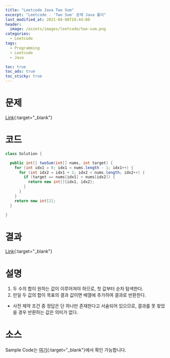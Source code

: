 ```yaml
---
title: "Leetcode Java Two Sum"
excerpt: "Leetcode - 'Two Sum' 문제 Java 풀이"
last_modified_at: 2021-04-08T10:44:00
header:
  image: /assets/images/leetcode/two-sum.png
categories:
  - Leetcode
tags:
  - Programming
  - Leetcode
  - Java

toc: true
toc_ads: true
toc_sticky: true
---
```

# 문제
[Link](https://leetcode.com/problems/two-sum){:target="_blank"}

# 코드
```java
class Solution {

  public int[] twoSum(int[] nums, int target) {
    for (int idx1 = 0; idx1 < nums.length - 1; idx1++) {
      for (int idx2 = idx1 + 1; idx2 < nums.length; idx2++) {
        if (target == nums[idx1] + nums[idx2]) {
          return new int[]{idx1, idx2};
        }
      }
    }
    return new int[2];
  }

}
```

# 결과
[Link](https://leetcode.com/submissions/detail/478105252/){:target="_blank"}

# 설명
1. 두 수의 합이 원하는 값이 이루어져야 하므로, 첫 값부터 순차 탐색한다.
2. 만일 두 값의 합이 목표의 결과 값이면 배열에 추가하여 결과로 반환한다.
- 사전 제약 조건 중 정답은 단 하나만 존재한다고 서술되어 있으므로, 결과를 못 찾았을 경우 반환하는 값은 의미가 없다.

# 소스
Sample Code는 [여기](https://github.com/GracefulSoul/leetcode/blob/master/src/main/java/gracefulsoul/problems/TwoSum.java){:target="_blank"}에서 확인 가능합니다.
